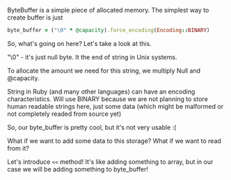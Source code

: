 ByteBuffer is a simple piece of allocated memory. The simplest way to create buffer is just

```ruby
byte_buffer = ("\0" * @capacity).force_encoding(Encoding::BINARY)
```

So, what's going on here? Let's take a look at this.

"\0" - it's just null byte. It the end of string in Unix systems.

To allocate the amount we need for this string, we multiply Null and @capacity.

String in Ruby (and many other languages) can have an encoding characteristics. Will use BINARY
because we are not planning to store human readable strings here, just some data (which might be malformed or not completely readed from source yet)

So, our byte_buffer is pretty cool, but it's not very usable :(

What if we want to add some data to this storage? What if we want to read from it?

Let's introduce `<<` method! It's like adding something to array, but in our case we will be adding something to byte_buffer!
